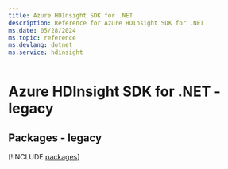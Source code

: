 ```yaml
---
title: Azure HDInsight SDK for .NET
description: Reference for Azure HDInsight SDK for .NET
ms.date: 05/28/2024
ms.topic: reference
ms.devlang: dotnet
ms.service: hdinsight
---
```

# Azure HDInsight SDK for .NET - legacy
## Packages - legacy
[!INCLUDE [packages](hdinsight-index.md)]